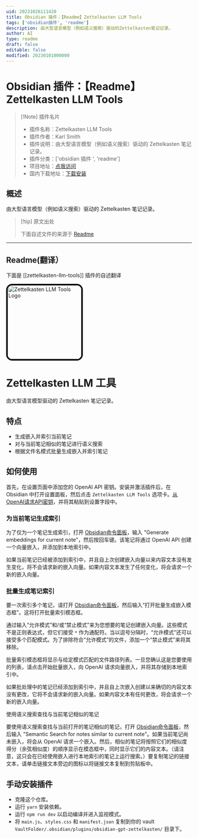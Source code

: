 ```yaml
---
uid: 20231026111420
title: Obsidian 插件：【Readme】Zettelkasten LLM Tools
tags: ['obsidian插件', 'readme']
description: 由大型语言模型（例如语义搜索）驱动的Zettelkasten笔记记录。
author: AI
type: readme
draft: false
editable: false
modified: 20230101000000
---
```


# Obsidian 插件：【Readme】Zettelkasten LLM Tools

> [!Note] 插件名片
> - 插件名称：Zettelkasten LLM Tools
> - 插件作者：Karl Smith
> - 插件说明：由大型语言模型（例如语义搜索）驱动的 Zettelkasten 笔记记录。
> - 插件分类：['obsidian 插件 ', 'readme']
> - 项目地址：[点我访问](https://github.com/glovguy/obsidian-gpt-zettelkasten)
> - 国内下载地址：[下载安装](https://pkmer.cn/products/plugin/pluginMarket/?zettelkasten-llm-tools)

## 概述

由大型语言模型（例如语义搜索）驱动的 Zettelkasten 笔记记录。

> [!tip] 原文出处
>
>下面自述文件的来源于 [Readme](https://ghproxy.net/https://raw.githubusercontent.com/glovguy/obsidian-gpt-zettelkasten/main/README.md)

---

## Readme(翻译）

下面是 [[zettelkasten-llm-tools]] 插件的自述翻译

<img src="NoteRobot.png" alt="Zettelkasten LLM Tools Logo" width="200" height="200" style="border-radius: 16px; border-style: solid; border-width: 4px; border-color: black;" />

# Zettelkasten LLM 工具

由大型语言模型驱动的 Zettelkasten 笔记记录。

## 特点

- 生成嵌入并索引当前笔记
- 对与当前笔记相似的笔记进行语义搜索
- 根据文件名模式批量生成嵌入并索引笔记

## 如何使用

首先，在设置页面中添加您的 OpenAI API 密钥。安装并激活插件后，在 Obsidian 中打开设置面板，然后点击 `Zettelkasten LLM Tools` 选项卡。[从OpenAI请求API密钥](https://help.openai.com/en/articles/4936850-where-do-i-find-my-secret-api-key)，并将其粘贴到设置字段中。

### 为当前笔记生成索引

为了仅为一个笔记生成索引，打开 [Obsidian命令面板](https://help.obsidian.md/Plugins/Command+palette)，输入 "Generate embeddings for current note"，然后按回车键。该笔记将通过 OpenAI API 创建一个向量嵌入，并添加到本地索引中。

如果当前笔记已经被添加到索引中，并且自上次创建嵌入向量以来内容文本没有发生变化，将不会请求新的嵌入向量。如果内容文本发生了任何变化，将会请求一个新的嵌入向量。

### 批量生成笔记索引

要一次索引多个笔记，请打开 [Obsidian命令面板](https://help.obsidian.md/Plugins/Command+palette)，然后输入“打开批量生成嵌入模态框”。这将打开批量索引模态框。

通过输入“允许模式”和/或“禁止模式”来为您想要的笔记创建嵌入向量。这些模式不是正则表达式，但它们接受 `*` 作为通配符。当以逗号分隔时，“允许模式”还可以接受多个匹配模式。为了排除符合“允许模式”的文件，添加一个“禁止模式”来将其移除。

批量索引模态框将显示与给定模式匹配的文件路径列表。一旦您确认这是您要使用的列表，请点击开始批量嵌入，向 OpenAI 请求向量嵌入，并将其存储到本地索引中。

如果批处理中的笔记已经添加到索引中，并且自上次嵌入创建以来确切的内容文本没有更改，它将不会请求新的嵌入向量。如果内容文本有任何更改，将会请求一个新的嵌入向量。

使用语义搜索查找与当前笔记相似的笔记

要使用语义搜索查找与当前打开的笔记相似的笔记，打开 [Obsidian命令面板](https://help.obsidian.md/Plugins/Command+palette)，然后输入 "Semantic Search for notes similar to current note"。如果当前笔记尚未嵌入，将会从 OpenAI 请求一个嵌入。然后，相似的笔记将按照它们的相似度得分（余弦相似度）的顺序显示在模态框中，同时显示它们的内容文本。（请注意，这只会在已经使用嵌入进行本地索引的笔记上运行搜索。）要复制笔记的链接文本，请单击链接文本旁边的图标以将链接文本复制到剪贴板中。

## 手动安装插件

- 克隆这个仓库。
- 运行 `yarn` 安装依赖。
- 运行 `npm run dev` 以启动编译并进入监视模式。
- 将 `main.js`、`styles.css` 和 `manifest.json` 复制到你的 vault `VaultFolder/.obsidian/plugins/obsidian-gpt-zettelkasten/` 目录下。



